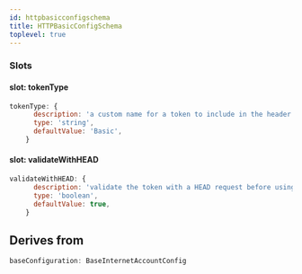 ```yaml
---
id: httpbasicconfigschema
title: HTTPBasicConfigSchema
toplevel: true
---
```


### Slots

#### slot: tokenType

```js
tokenType: {
      description: 'a custom name for a token to include in the header',
      type: 'string',
      defaultValue: 'Basic',
    }
```

#### slot: validateWithHEAD

```js
validateWithHEAD: {
      description: 'validate the token with a HEAD request before using it',
      type: 'boolean',
      defaultValue: true,
    }
```

## Derives from

```js
baseConfiguration: BaseInternetAccountConfig
```
